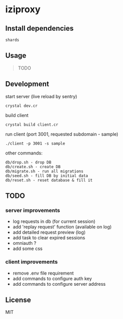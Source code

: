 # iziproxy

## Install dependencies
```
shards
```

## Usage

> TODO

## Development
start server (live reload by sentry)

```
crystal dev.cr
```

build client

```
crystal build client.cr
```

run client (port 3001, requested subdomain - sample)

```
./client -p 3001 -s sample
```

other commands:

```
db/drop.sh - drop DB
db/create.sh - create DB
db/migrate.sh - run all migrations
db/seed.sh - fill DB by initial data
db/reset.sh - reset database & fill it
```

## TODO
### server improvements
 - log requests in db (for current session)
 - add 'replay request' function (available on log)
 - add detailed request preview (log)
 - add task to clear expired sessions
 - omniauth ?
 - add some css

### client improvements
 - remove .env file requirement
 - add commands to configure auth key
 - add commands to configure server address

## License
MIT
